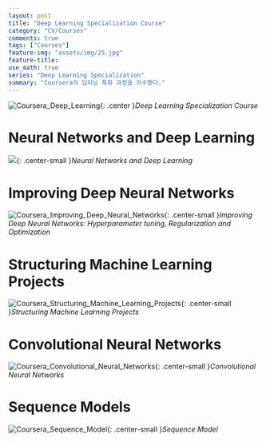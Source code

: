 ```yaml
---
layout: post
title: "Deep Learning Specialization Course"
category: "CV/Courses"
comments: true
tags: ["Courses"]
feature-img: "assets/img/25.jpg"
feature-title:
use_math: true
series: "Deep Learning Specialization"
summary: "Coursera의 딥러닝 특화 과정을 이수했다."
---
```


![Coursera_Deep_Learning](https://user-images.githubusercontent.com/37871541/97710611-4e71de00-1aff-11eb-8c3b-67e330bf6b96.jpg){: .center }_Deep Learning Specialization Course_

# Neural Networks and Deep Learning

![](https://user-images.githubusercontent.com/37871541/97265369-dd65c880-1869-11eb-9f3e-48df90da0950.jpg){: .center-small }_Neural Networks and Deep Learning_

# Improving Deep Neural Networks

![Coursera_Improving_Deep_Neural_Networks](https://user-images.githubusercontent.com/37871541/97265375-e060b900-1869-11eb-9c78-6f24d8fafe7c.jpg){: .center-small }_Improving Deep Neural Networks: Hyperparameter tuning, Regularization and Optimization_

# Structuring Machine Learning Projects

![Coursera_Structuring_Machine_Learning_Projects](https://user-images.githubusercontent.com/37871541/97265379-e22a7c80-1869-11eb-89ce-449c04568790.jpg){: .center-small }_Structuring Machine Learning Projects_

# Convolutional Neural Networks

![Coursera_Convolutional_Neural_Networks](https://user-images.githubusercontent.com/37871541/97265386-e6569a00-1869-11eb-9279-5adfe411d90c.jpg){: .center-small }_Convolutional Neural Networks_

# Sequence Models

![Coursera_Sequence_Model](https://user-images.githubusercontent.com/37871541/97710199-c986c480-1afe-11eb-9433-43a9e6546086.jpg){: .center-small }_Sequence Model_
